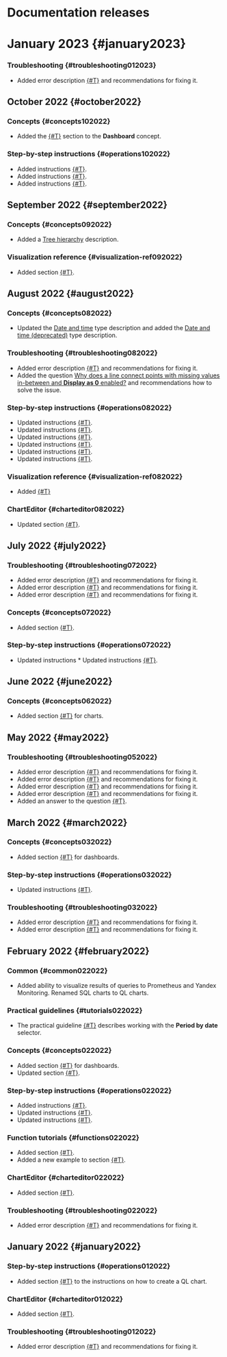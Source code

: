 # Documentation releases

# January 2023 {#january2023}

### Troubleshooting {#troubleshooting012023}

* Added error description [{#T}](troubleshooting/errors/ERR-DS_API-REQUEST_TIMEOUT.md) and recommendations for fixing it.

## October 2022 {#october2022}

### Concepts {#concepts102022}

* Added the [{#T}](concepts/dashboard.md#message-settings) section to the **Dashboard** concept.

### Step-by-step instructions {#operations102022}

* Added instructions [{#T}](operations/dashboard/add-description.md).
* Added instructions [{#T}](operations/dashboard/add-support-message.md).
* Added instructions [{#T}](operations/dashboard/add-access-message.md).

## September 2022 {#september2022}

### Concepts {#concepts092022}

* Added a [Tree hierarchy](concepts/data-types.md#tree-hierarchy) description.

### Visualization reference {#visualization-ref092022}

* Added section [{#T}](visualization-ref/combined-chart.md).

## August 2022 {#august2022}

### Concepts {#concepts082022}

* Updated the [Date and time](concepts/data-types.md#datetime) type description and added the [Date and time (deprecated)](concepts/data-types.md#datetime-old) type description.

### Troubleshooting {#troubleshooting082022}

* Added error description [{#T}](troubleshooting/errors/ERR-DS_API-INVALID_GROUP_BY_CONFIGURATION.md) and recommendations for fixing it.
* Added the question [Why does a line connect points with missing values in-between and **Display as 0** enabled?](faq.md#null-setting-in-charts) and recommendations how to solve the issue.

### Step-by-step instructions {#operations082022}

* Updated instructions [{#T}](visualization-ref/pivot-table-chart.md#create-diagram).
* Updated instructions [{#T}](visualization-ref/column-chart.md#create-diagram).
* Updated instructions [{#T}](visualization-ref/bar-chart.md#create-diagram).
* Updated instructions [{#T}](visualization-ref/area-chart.md#create-diagram).
* Updated instructions [{#T}](visualization-ref/line-chart.md#create-diagram).
* Updated instructions [{#T}](visualization-ref/scatter-chart.md#create-diagram).

### Visualization reference {#visualization-ref082022}

* Added [{#T}](visualization-ref/index.md)

### ChartEditor {#charteditor082022}

* Updated section [{#T}](editor/index.md).

## July 2022 {#july2022}

### Troubleshooting {#troubleshooting072022}

* Added error description [{#T}](troubleshooting/errors/ERR-DS_API-FILTER-MEASURE_UNSUPPORTED.md) and recommendations for fixing it.
* Added error description [{#T}](troubleshooting/errors/ERR-US-BAD_REQUEST-ALREADY_EXISTS.md) and recommendations for fixing it.
* Added error description [{#T}](troubleshooting/errors/ERR-DS_API-FORMULA-VALIDATION-WIN_FUNC-BFB_UNSELECTED_DIMENSION.md) and recommendations for fixing it.

### Concepts {#concepts072022}

* Added section [{#T}](concepts/chart/measure-values.md).

### Step-by-step instructions {#operations072022}

* Updated instructions * Updated instructions [{#T}](visualization-ref/table-chart.md#create-diagram).

## June 2022 {#june2022}

### Concepts {#concepts062022}

* Added section [{#T}](concepts/chart/index.md#versioning) for charts.

## May 2022 {#may2022}

### Troubleshooting {#troubleshooting052022}

* Added error description [{#T}](troubleshooting/errors/ERR-DS_API-DB-CHYT-CLIQUE-INVALID_SPECIFICATION.md) and recommendations for fixing it.
* Added error description [{#T}](troubleshooting/errors/ERR-DS_API-DB-CHYT-CLIQUE-NOT_RUNNING.md) and recommendations for fixing it.
* Added error description [{#T}](troubleshooting/errors/ERR-DS_API-DB-CHYT-CLIQUE-SUSPENDED.md) and recommendations for fixing it.
* Added error description [{#T}](troubleshooting/errors/ERR-DS_API-DB-CHYT-AUTH_FAILED.md) and recommendations for fixing it.
* Added an answer to the question [{#T}](faq.md#why-ifnull-zn-are-null).

## March 2022 {#march2022}

### Concepts {#concepts032022}

* Added section [{#T}](concepts/dashboard.md#diagnostics) for dashboards.

### Step-by-step instructions {#operations032022}

* Updated instructions [{#T}](operations/connection/create-google-sheets.md).

### Troubleshooting {#troubleshooting032022}

* Added error description [{#T}](troubleshooting/errors/ERR-DS_API-FORMULA-VALIDATION-LOD-INVALID_TOPLEVEL_DIMENSIONS.md) and recommendations for fixing it.
* Added error description [{#T}](troubleshooting/errors/ERR-DS_API-FORMULA-VALIDATION-LOD-INCOMPATIBLE_DIMENSIONS.md) and recommendations for fixing it.

## February 2022 {#february2022}

### Common {#common022022}

* Added ability to visualize results of queries to Prometheus and Yandex Monitoring. Renamed SQL charts to QL charts.

### Practical guidelines {#tutorials022022}

* The practical guideline [{#T}](tutorials/data-from-ch-to-sql-chart.md) describes working with the **Period by date** selector.

### Concepts {#concepts022022}

* Added section [{#T}](concepts/dashboard.md#auto-update) for dashboards.
* Updated section [{#T}](concepts/chart/index.md).

### Step-by-step instructions {#operations022022}

* Added instructions [{#T}](operations/chart/add-guid.md).
* Updated instructions [{#T}](operations/dashboard/add-selector.md).
* Updated instructions [{#T}](operations/chart/create-sql-chart.md).

### Function tutorials {#functions022022}

* Added section [{#T}](concepts/lod-aggregation.md).
* Added a new example to section [{#T}](concepts/window-function-tutorial.md#usage-window-function).

### ChartEditor {#charteditor022022}

* Added section [{#T}](editor/sources/connections.md).

### Troubleshooting {#troubleshooting022022}

* Added error description [{#T}](troubleshooting/errors/ERR-DS_API-SOURCE_ACCESS_DENIED-INVALID_TOKEN.md) and recommendations for fixing it.

## January 2022 {#january2022}

### Step-by-step instructions {#operations012022}

* Added section [{#T}](operations/chart/create-sql-chart.md#selector-parameters) to the instructions on how to create a QL chart.

### ChartEditor {#charteditor012022}

* Added section [{#T}](editor/notifications.md).

### Troubleshooting {#troubleshooting012022}

* Added error description [{#T}](troubleshooting/errors/ERR-DS_API-DB-CHYT-CLIQUE-ACCESS_DENIED.md) and recommendations for fixing it.
